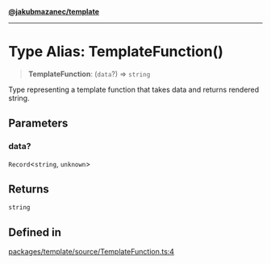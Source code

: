 [**@jakubmazanec/template**](../README.md)

---

# Type Alias: TemplateFunction()

> **TemplateFunction**: (`data`?) => `string`

Type representing a template function that takes data and returns rendered string.

## Parameters

### data?

`Record`\<`string`, `unknown`\>

## Returns

`string`

## Defined in

[packages/template/source/TemplateFunction.ts:4](https://github.com/jakubmazanec/tools/blob/3e339f67fc5b5cd011c28acb315570a2f29efedc/packages/template/source/TemplateFunction.ts#L4)
